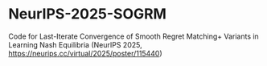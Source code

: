 # NeurIPS-2025-SOGRM
Code for Last-Iterate Convergence of Smooth Regret Matching+ Variants in Learning Nash Equilibria (NeurIPS 2025, https://neurips.cc/virtual/2025/poster/115440)

